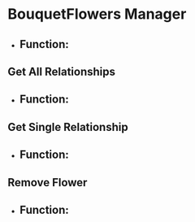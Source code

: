 # BouquetFlowers Manager
- Function: []()
    -

## Get All Relationships
- Function: []()
    -
    
## Get Single Relationship
- Function: []()
    -

## Remove Flower
- Function: []()
    -